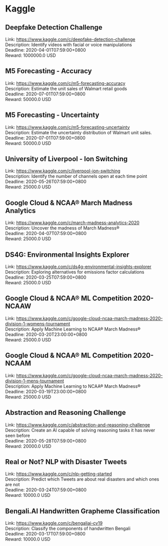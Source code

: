 # Kaggle



## Deepfake Detection Challenge

Link: https://www.kaggle.com/c/deepfake-detection-challenge  
Description: Identify videos with facial or voice manipulations  
Deadline: 2020-04-01T07:59:00+0800  
Reward: 1000000.0 USD  


## M5 Forecasting - Accuracy

Link: https://www.kaggle.com/c/m5-forecasting-accuracy  
Description: Estimate the unit sales of Walmart retail goods  
Deadline: 2020-07-01T07:59:00+0800  
Reward: 50000.0 USD  


## M5 Forecasting - Uncertainty

Link: https://www.kaggle.com/c/m5-forecasting-uncertainty  
Description:  Estimate the uncertainty distribution of Walmart unit sales.    
Deadline: 2020-07-01T07:59:00+0800  
Reward: 50000.0 USD  


## University of Liverpool - Ion Switching

Link: https://www.kaggle.com/c/liverpool-ion-switching  
Description: Identify the number of channels open at each time point  
Deadline: 2020-05-26T07:59:00+0800  
Reward: 25000.0 USD  


## Google Cloud & NCAA® March Madness Analytics

Link: https://www.kaggle.com/c/march-madness-analytics-2020  
Description: Uncover the madness of March Madness®  
Deadline: 2020-04-07T07:59:00+0800  
Reward: 25000.0 USD  


## DS4G: Environmental Insights Explorer

Link: https://www.kaggle.com/c/ds4g-environmental-insights-explorer  
Description: Exploring alternatives for emissions factor calculations  
Deadline: 2020-03-25T07:59:00+0800  
Reward: 25000.0 USD  


## Google Cloud & NCAA® ML Competition 2020-NCAAW

Link: https://www.kaggle.com/c/google-cloud-ncaa-march-madness-2020-division-1-womens-tournament  
Description: Apply Machine Learning to NCAA® March Madness®  
Deadline: 2020-03-20T23:00:00+0800  
Reward: 25000.0 USD  


## Google Cloud & NCAA® ML Competition 2020-NCAAM

Link: https://www.kaggle.com/c/google-cloud-ncaa-march-madness-2020-division-1-mens-tournament  
Description: Apply Machine Learning to NCAA® March Madness®  
Deadline: 2020-03-19T23:00:00+0800  
Reward: 25000.0 USD  


## Abstraction and Reasoning Challenge

Link: https://www.kaggle.com/c/abstraction-and-reasoning-challenge  
Description: Create an AI capable of solving reasoning tasks it has never seen before  
Deadline: 2020-05-28T07:59:00+0800  
Reward: 20000.0 USD  


## Real or Not? NLP with Disaster Tweets

Link: https://www.kaggle.com/c/nlp-getting-started  
Description: Predict which Tweets are about real disasters and which ones are not  
Deadline: 2020-03-24T07:59:00+0800  
Reward: 10000.0 USD  


## Bengali.AI Handwritten Grapheme Classification

Link: https://www.kaggle.com/c/bengaliai-cv19  
Description: Classify the components of handwritten Bengali  
Deadline: 2020-03-17T07:59:00+0800  
Reward: 10000.0 USD  

